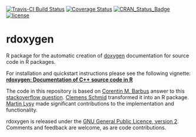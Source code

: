 [![Travis-CI Build Status](https://travis-ci.org/nevrome/rdoxygen.svg?branch=master)](https://travis-ci.org/nevrome/rdoxygen) [![Coverage Status](https://img.shields.io/codecov/c/github/nevrome/rdoxygen/master.svg)](https://codecov.io/github/nevrome/rdoxygen?branch=master)
[![CRAN\_Status\_Badge](http://www.r-pkg.org/badges/version/rdoxygen)](http://cran.r-project.org/package=rdoxygen)
[![license](https://img.shields.io/badge/license-GPL%202-B50B82.svg)](https://www.r-project.org/Licenses/GPL-2)

# rdoxygen

R package for the automatic creation of [doxygen](http://www.doxygen.org) documentation for source code in R packages. 

For installation and quickstart instructions please see the following vignette: [**rdoxygen: Documentation of C++ source code in R**](https://github.com/nevrome/rdoxygen/blob/master/vignettes/rdoxygen-quicktut.Rmd)

The code in this repository is based on [Corentin M. Barbus](http://spatcontrol.net/SpatialControl/about/) answer to this [stackoverflow question](http://stackoverflow.com/questions/20713521/using-roxygen2-and-doxygen-on-the-same-package). [Clemens Schmid](https://nevrome.de/) transformed
it into an R package. [Martin Lysy](https://uwaterloo.ca/statistics-and-actuarial-science/people-profiles/martin-lysy) made significant contributions to the implementation and functionality.

rdoxygen is released under the [GNU General Public Licence, version 2](https://www.gnu.org/licenses/old-licenses/gpl-2.0.en.html). 
Comments and feedback are welcome, as are code contributions.